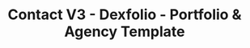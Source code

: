 ---
layout: "contact-3"
title: "Contact V3 - Dexfolio - Portfolio & Agency Template"
permalink: /contact-3/
group: "Contact"
body_class: "bg_dark"
form_title: "let’s create progress together"
---
